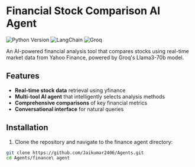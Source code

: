 # Financial Stock Comparison AI Agent

![Python Version](https://img.shields.io/badge/python-3.9%2B-blue)
![LangChain](https://img.shields.io/badge/LangChain-0.1.0-orange)
![Groq](https://img.shields.io/badge/Groq-API-yellowgreen)

An AI-powered financial analysis tool that compares stocks using real-time market data from Yahoo Finance, powered by Groq's Llama3-70b model.

## Features

- **Real-time stock data** retrieval using yfinance
- **Multi-tool AI agent** that intelligently selects analysis methods
- **Comprehensive comparisons** of key financial metrics
- **Conversational interface** for natural queries

## Installation


1. Clone the repository and navigate to the finance agent directory:
```bash
git clone https://github.com/Jaikumar2406/Agents.git
cd Agents/finance\ agent

